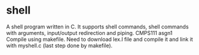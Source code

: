 # shell
A shell program written in C. It supports shell commands, shell commands with arguments, input/output redirection and piping. CMPS111 asgn1
Compile using makefile.
Need to download lex.l file and compile it and link it with myshell.c (last step done by makefile).
